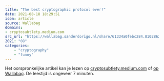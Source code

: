 ```yaml
---
title: "The best cryptographic protocol ever!"
date: 2021-08-18 18:29:51
icon: article
source: Wallabag
domains:
- cryptosubtlety.medium.com
src_url: "https://wallabag.sanderdorigo.nl/share/61334a0febc284.81028622"
2021: "08"
categories:
    - "cryptography"
    - "funny"
---
```

Het oorspronkelijke artikel kan je lezen op [cryptosubtlety.medium.com](https://cryptosubtlety.medium.com/the-best-cryptographic-protocol-ever-31ee5108aaa2) of [op Wallabag](https://wallabag.sanderdorigo.nl/share/61334a0febc284.81028622). De leestijd is ongeveer 7 minuten.